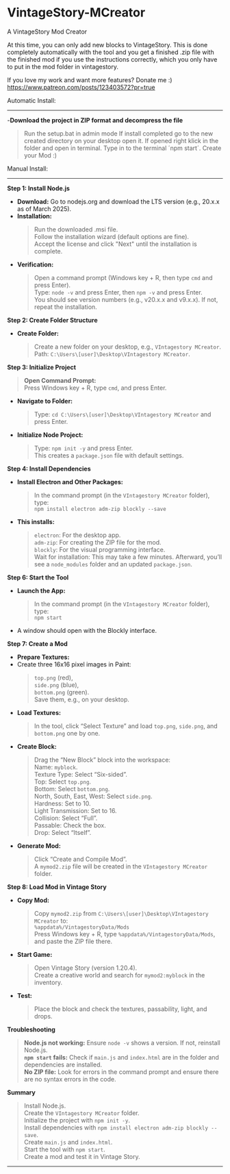 # VintageStory-MCreator
A VintageStory Mod Creator

At this time, you can only add new blocks to VintageStory. 
This is done completely automatically with the tool and you get a finished .zip file with the finished mod if you use the instructions correctly, 
which you only have to put in the mod folder in vintagestory.

If you love my work and want more features?
Donate me :)
https://www.patreon.com/posts/123403572?pr=true

Automatic Install:
_______________________________________________________________________________________________

-**Download the project in ZIP format and decompress the file**
  >Run the setup.bat in admin mode
  >If install completed go to the new created directory on your desktop open it.
  >If opened right klick in the folder and open in terminal.
  >Type in to the terminal ´npm start´.
  >Create your Mod :)



Manual Install:
_______________________________________________________________________________________________
**Step 1: Install Node.js**  
- **Download:** Go to nodejs.org and download the LTS version (e.g., 20.x.x as of March 2025).  
- **Installation:**  
  > Run the downloaded .msi file.  
  > Follow the installation wizard (default options are fine).  
  > Accept the license and click "Next" until the installation is complete.  
- **Verification:**  
  > Open a command prompt (Windows key + R, then type `cmd` and press Enter).  
  > Type: `node -v` and press Enter, then `npm -v` and press Enter.  
  > You should see version numbers (e.g., v20.x.x and v9.x.x). If not, repeat the installation.

**Step 2: Create Folder Structure**  
- **Create Folder:**  
  > Create a new folder on your desktop, e.g., `VIntagestory MCreator`.  
  > Path: `C:\Users\[user]\Desktop\VIntagestory MCreator`.

**Step 3: Initialize Project**  
  > **Open Command Prompt:**  
  > Press Windows key + R, type `cmd`, and press Enter.  
- **Navigate to Folder:**  
  > Type: `cd C:\Users\[user]\Desktop\VIntagestory MCreator` and press Enter.  
- **Initialize Node Project:**  
  > Type: `npm init -y` and press Enter.  
  > This creates a `package.json` file with default settings.

**Step 4: Install Dependencies**  
- **Install Electron and Other Packages:**  
  > In the command prompt (in the `VIntagestory MCreator` folder), type:  
  > `npm install electron adm-zip blockly --save`  
- **This installs:**  
  > `electron`: For the desktop app.  
  > `adm-zip`: For creating the ZIP file for the mod.  
  > `blockly`: For the visual programming interface.  
  > Wait for installation: This may take a few minutes. Afterward, you’ll see a `node_modules` folder and an updated `package.json`.

**Step 6: Start the Tool**  
- **Launch the App:**  
  > In the command prompt (in the `VIntagestory MCreator` folder), type:  
  > `npm start`  
- A window should open with the Blockly interface.

**Step 7: Create a Mod**  
- **Prepare Textures:**  
- Create three 16x16 pixel images in Paint:  
  > `top.png` (red),  
  > `side.png` (blue),  
  > `bottom.png` (green).  
  > Save them, e.g., on your desktop.  
- **Load Textures:**  
  > In the tool, click “Select Texture” and load `top.png`, `side.png`, and `bottom.png` one by one.  
- **Create Block:**  
  > Drag the “New Block” block into the workspace:  
  > Name: `myblock`.  
  > Texture Type: Select “Six-sided”.  
  > Top: Select `top.png`.  
  > Bottom: Select `bottom.png`.  
  > North, South, East, West: Select `side.png`.  
  > Hardness: Set to 10.  
  > Light Transmission: Set to 16.  
  > Collision: Select “Full”.  
  > Passable: Check the box.  
  > Drop: Select “Itself”.  
- **Generate Mod:**  
  > Click “Create and Compile Mod”.  
  > A `mymod2.zip` file will be created in the `VIntagestory MCreator` folder.

**Step 8: Load Mod in Vintage Story**  
- **Copy Mod:**  
  > Copy `mymod2.zip` from `C:\Users\[user]\Desktop\VIntagestory MCreator` to:  
  > `%appdata%/VintagestoryData/Mods`  
  > Press Windows key + R, type `%appdata%/VintagestoryData/Mods`, and paste the ZIP file there.  
- **Start Game:**  
  > Open Vintage Story (version 1.20.4).  
  > Create a creative world and search for `mymod2:myblock` in the inventory.  
- **Test:**  
  > Place the block and check the textures, passability, light, and drops.

**Troubleshooting**  
  > **Node.js not working:** Ensure `node -v` shows a version. If not, reinstall Node.js.  
  > **`npm start` fails:** Check if `main.js` and `index.html` are in the folder and dependencies are installed.  
  > **No ZIP file:** Look for errors in the command prompt and ensure there are no syntax errors in the code.

**Summary**  
  > Install Node.js.  
  > Create the `VIntagestory MCreator` folder.  
  > Initialize the project with `npm init -y`.  
  > Install dependencies with `npm install electron adm-zip blockly --save`.  
  > Create `main.js` and `index.html`.  
  > Start the tool with `npm start`.  
  > Create a mod and test it in Vintage Story.

--- 

